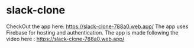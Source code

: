 # slack-clone
CheckOut the app here: https://slack-clone-788a0.web.app/
The app uses Firebase for hosting and authentication.
The app is made following the video here : https://slack-clone-788a0.web.app/
